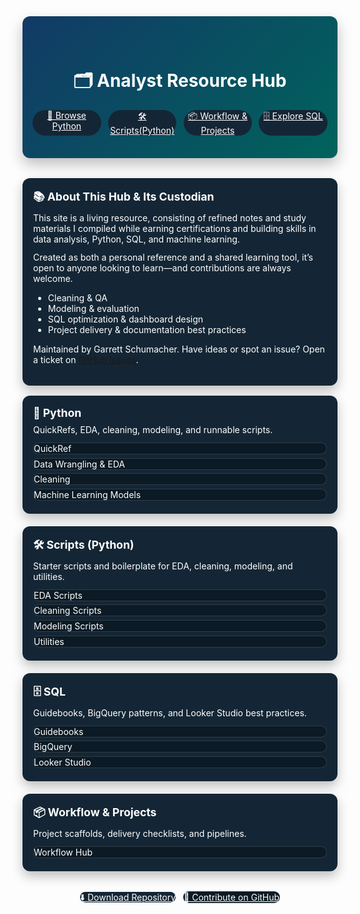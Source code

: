 <!-- Landing page written fully in HTML for precise layout/control -->
<div class="hero">
  <h1 style="color: white; font-weight: bold;">🗂 Analyst Resource Hub</h1>
  <div class="hero-actions">
    <a href="python/" class="md-button md-button--primary">🐍 Browse Python</a>
    <a href="python/05%20-%20Scripts/01%20-%20Python/" class="md-button md-button--primary">🛠️ Scripts(Python)</a>
    <a href="workflow_projects/" class="md-button md-button--primary">📦 Workflow & Projects</a>
    <a href="sql/" class="md-button md-button--primary">🗄️ Explore SQL</a>
  </div>
</div>

<div class="home-card">
  <h2>📚 About This Hub & Its Custodian</h2>
  <p>This site is a living resource, consisting of refined notes and study materials I compiled while earning certifications and building skills in data analysis, Python, SQL, and machine learning.</p>
  <p>Created as both a personal reference and a shared learning tool, it’s open to anyone looking to learn—and contributions are always welcome.</p>
  <ul>
    <li>Cleaning & QA</li>
    <li>Modeling & evaluation</li>
    <li>SQL optimization & dashboard design</li>
    <li>Project delivery & documentation best practices</li>
  </ul>
  <p>Maintained by Garrett Schumacher. Have ideas or spot an issue? Open a ticket on <a href="https://github.com/G-Schumacher44/analyst_resource_hub/issues">GitHub Issues</a>.</p>
</div>

<!-- Quick section grid -->
<style>
  /* GS Analytics palette pulled from logo */
  :root {
    --gs-navy: #0b1a24;     /* deep background */
    --gs-blue: #1e65b0;     /* G (blue) */
    --gs-teal: #00a39a;     /* S (teal) */
    --gs-surface: #142635;  /* card surface */
    --gs-text: #ffffff;     /* primary text */
  }

  .home-grid {
    display: grid;
    grid-template-columns: repeat(4, 1fr);
    gap: 1.25rem;
    margin-top: 1rem;
  }

  @media (max-width: 1200px) {
    .home-grid {
      grid-template-columns: repeat(auto-fit, minmax(260px, 1fr));
    }
  }

  .home-card {
    border: 1px solid transparent;
    border-radius: 12px;
    padding: 1rem 1rem 1.25rem;
    background: var(--gs-surface);
    color: var(--gs-text);
    box-shadow: 0 8px 18px rgba(0,0,0,0.25);
  }
  .home-card h2 { margin: 0 0 .5rem 0; font-size: 1.1rem; }
  .home-card p { margin: 0 0 .75rem 0; opacity: 1; }
  .home-card .links { display: flex; flex-direction: column; gap: .35rem; }
  .home-card .links a { text-decoration: none; color: var(--gs-text); }

  .footer-actions { margin-top: 2rem; text-align: center; }
  .footer-actions a { margin: .25rem; }

  /* Center hero content and apply GS gradient */
  .hero {
    text-align: center;
    background: linear-gradient(135deg, #123a66, #00635c);
    color: var(--gs-text);
    padding: 2.75rem 1rem 2.25rem 1rem;
    border-radius: 12px;
    margin-bottom: 2rem;
    box-shadow: 0 10px 22px rgba(0,0,0,0.25);
  }
  .hero-actions {
    display: grid;
    grid-template-columns: repeat(4, 1fr);
    gap: 0.7rem;
    justify-items: stretch;
    align-items: stretch;
    margin: 0 auto 0 auto;
    max-width: 800px;
  }
  .hero-actions .md-button {
    margin: 0;
    width: 100%;
    box-sizing: border-box;
    justify-self: stretch;
    align-self: stretch;
    text-align: center;
    min-width: 0;
  }
  @media (max-width: 900px) {
    .hero-actions {
      grid-template-columns: repeat(2, 1fr);
    }
  }
  @media (max-width: 600px) {
    .hero-actions {
      grid-template-columns: 1fr;
    }
  }

  /* Round all buttons and apply brand colors */
  .hero .md-button,
  .links .md-button,
  .footer-actions .md-button {
    border-radius: 999px;
    border: none;
  }

  /* Primary buttons: match card background for consistency */
  .md-button--primary {
    background: var(--gs-surface) !important;
    color: var(--gs-text) !important;
  }
  .md-button--primary:hover {
    /* Slightly lighter shade for feedback */
    background: #20384e !important;
  }

  /* Secondary buttons: navy surface with subtle outline */
  .home-card .md-button:not(.md-button--primary),
  .footer-actions .md-button:not(.md-button--primary) {
    background: var(--gs-navy);
    color: var(--gs-text);
    border: 1px solid rgba(255,255,255,0.15);
  }
  .home-card .md-button:not(.md-button--primary):hover,
  .footer-actions .md-button:not(.md-button--primary):hover {
    border-color: rgba(255,255,255,0.35);
  }
</style>

<div class="home-grid">
  <div class="home-card">
    <h2>🐍 Python</h2>
    <p>QuickRefs, EDA, cleaning, modeling, and runnable scripts.</p>
    <div class="links">
      <a class="md-button" href="python/01%20-%20QuickRef/">QuickRef</a>
      <a class="md-button" href="python/02%20-%20Data%20Wrangling%20%26%20EDA/">Data Wrangling & EDA</a>
      <a class="md-button" href="python/03%20-%20Cleaning/">Cleaning</a>
      <a class="md-button" href="python/04%20-%20Machine%20Learning%20Models/">Machine Learning Models</a>
    </div>
  </div>

  <div class="home-card">
    <h2>🛠️ Scripts (Python)</h2>
    <p>Starter scripts and boilerplate for EDA, cleaning, modeling, and utilities.</p>
    <div class="links">
      <a class="md-button" href="python/05%20-%20Scripts/01%20-%20Python/02%20-%20EDA/">EDA Scripts</a>
      <a class="md-button" href="python/05%20-%20Scripts/01%20-%20Python/03%20-%20Cleaning/">Cleaning Scripts</a>
      <a class="md-button" href="python/05%20-%20Scripts/01%20-%20Python/04%20-%20Machine%20Learning%20Models/">Modeling Scripts</a>
      <a class="md-button" href="python/05%20-%20Scripts/01%20-%20Python/05%20-%20Utilities/">Utilities</a>
    </div>
  </div>

  <div class="home-card">
    <h2>🗄️ SQL</h2>
    <p>Guidebooks, BigQuery patterns, and Looker Studio best practices.</p>
    <div class="links">
      <a class="md-button" href="sql/01%20-%20Guidebooks/">Guidebooks</a>
      <a class="md-button" href="sql/02%20-%20BigQuery%20and%20Looker/01%20-%20BigQuery/">BigQuery</a>
      <a class="md-button" href="sql/02%20-%20BigQuery%20and%20Looker/02%20-%20Looker%20Studio/">Looker Studio</a>
    </div>
  </div>

  <div class="home-card">
    <h2>📦 Workflow & Projects</h2>
    <p>Project scaffolds, delivery checklists, and pipelines.</p>
    <div class="links">
      <a class="md-button" href="workflow_projects/">Workflow Hub</a>
    </div>
  </div>
</div>

<div class="footer-actions">
  <a href="https://github.com/G-Schumacher44/analyst_resource_hub" class="md-button md-button--primary">⬇️ Download Repository</a>
  <a href="https://github.com/G-Schumacher44/analyst_resource_hub/fork" class="md-button">🔧 Contribute on GitHub</a>
</div>
